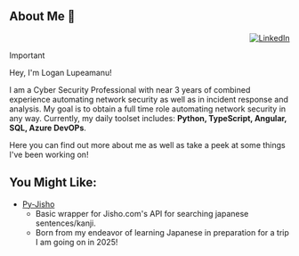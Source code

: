 ## About Me 👋

<p align="right">
  <a href="https://www.linkedin.com/in/logan-lupeamanu" title="LinkedIn"><img src="https://img.shields.io/badge/LinkedIn-blue.svg?style=for-the-badge" alt="LinkedIn"></a>
</p>

> [!IMPORTANT]
> Hey, I'm Logan Lupeamanu!
>
> I am a Cyber Security Professional with near 3 years of combined experience automating network security as well as in incident response and analysis. My goal is to obtain a full time role automating network security in any way. Currently, my daily toolset includes: **Python, TypeScript, Angular, SQL, Azure DevOPs**.
> 
> Here you can find out more about me as well as take a peek at some things I've been working on!

## You Might Like:
- [Py-Jisho](https://github.com/Lupeamanu/pysho)
  - Basic wrapper for Jisho.com's API for searching japanese sentences/kanji.
  - Born from my endeavor of learning Japanese in preparation for a trip I am going on in 2025!
